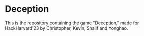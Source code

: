 # Deception
This is the repository containing the game "Deception," made for HackHarvard'23 by Christopher, Kevin, Shalif and Yonghao.

